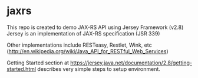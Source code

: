 jaxrs
=====
This repo is created to demo JAX-RS API using Jersey Framework (v2.8)
Jersey is an implementation of JAX-RS specification (JSR 339)

Other implementations include RESTeasy, Restlet, Wink, etc (http://en.wikipedia.org/wiki/Java_API_for_RESTful_Web_Services)

Getting Started section at https://jersey.java.net/documentation/2.8/getting-started.html describes very simple steps to setup environment.
